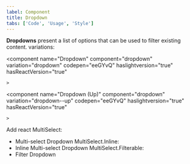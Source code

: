 ```yaml
---
label: Component
title: Dropdown
tabs: ['Code', 'Usage', 'Style']
---
```


<page-intro>**Dropdowns** present a list of options that can be used to filter existing content. </page-intro>
variations:


 <component 
    name="Dropdown"
    component="dropdown" 
    variation="dropdown"
    codepen="eeGYvQ"
    haslightversion="true"
    hasReactVersion="true"
    
    >
</component>

 <component 
    name="Dropdown (Up)"
    component="dropdown" 
    variation="dropdown--up"
    codepen="eeGYvQ"
    haslightversion="true"
    hasReactVersion="true"
    
    >
</component>

Add react
 MultiSelect:
 - Multi-select Dropdown
 MultiSelect.Inline:
 - Inline Multi-select Dropdown
 MultiSelect.Filterable:
 - Filter Dropdown